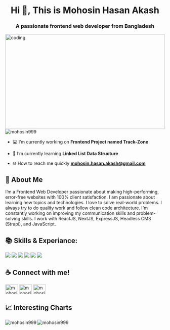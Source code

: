 <h1 align="center">Hi 👋, This is Mohosin Hasan Akash</h1>
<h3 align="center">A passionate frontend web developer from Bangladesh</h3>
<img align="left" alt="coding" width="100%" height="300" src="https://scontent.fdac24-5.fna.fbcdn.net/v/t39.30808-6/440377542_1863261414087790_5727349811009535077_n.png?_nc_cat=100&ccb=1-7&_nc_sid=cc71e4&_nc_eui2=AeHsTYjcMop023c9sAKLj204sFDNMxFoXpmwUM0zEWhemTTw90FR11xoxIB0Xnb6cIZE7hbLKdKfqLW9sVQw5BRM&_nc_ohc=THu8AkN9Le0Q7kNvgFYMlQ9&_nc_ht=scontent.fdac24-5.fna&oh=00_AYChCXW_JVZB2rKDxm2fU_Msrjt3sz-c6COB5qP3lY6yZQ&oe=66957093" >
<!-- <img align="right" alt="coding" width="400" height="300" src="https://raw.githubusercontent.com/hasibul-hasan-shuvo/hasibul-hasan-shuvo/main/images/coding-boy.gif" > -->


<p align="left"> <img src="https://komarev.com/ghpvc/?username=mohosin999&label=Profile%20views&color=0e75b6&style=flat" alt="mohosin999" /> </p>

- 💻 I’m currently working on **Frontend Project named Track-Zone**

- 📖 I’m currently learning **Linked List Data Structure**

- 🌐 How to reach me quickly **mohosin.hasan.akash@gmail.com**


## 🚀 About Me
I’m a Frontend Web Developer passionate about making high-performing, error-free websites with 100% client satisfaction. I am passionate about learning new topics and technologies. I love to solve real-world problems. I always try to do quality work and follow clean code architecture. I'm constantly working on improving my communication skills and problem-solving skills. I work with ReactJS, NextJS, ExpressJS, Headless CMS (Strapi), and JavaScript.


## 📚 Skills & Experiance: 
<div align="left">
  <img src="https://img.shields.io/badge/-JavaScript-gold?style=for-the-badge&logo=javascript&logoColor=white&labelColor=black">
  <img src="https://img.shields.io/badge/-React.js-darkcyan?style=for-the-badge&logo=React&logoColor=white&labelColor=black">
  <img src="https://img.shields.io/badge/-Next.js-darkcyan?style=for-the-badge&logo=Next.js&logoColor=white&labelColor=black">
  <img src="https://img.shields.io/badge/-Redux-darkviolet?style=for-the-badge&logo=redux&logoColor=white&labelColor=black">
  <img src="https://img.shields.io/badge/-Express.js-darkgreen?style=for-the-badge&logo=Node.js&logoColor=white&labelColor=black">
  <img src="https://img.shields.io/badge/-Strapi-darkgreen?style=for-the-badge&logo=strapi&logoColor=white&labelColor=black">
</div>


## ☕ Connect with me!
<p align="left">
  <a href="https://www.facebook.com/mohosinh99" target="blank"><img align="center" src="https://raw.githubusercontent.com/rahuldkjain/github-profile-readme-generator/master/src/images/icons/Social/facebook.svg" alt="mohosinh99" height="30" width="40" /></a>
  <a href="https://www.linkedin.com/in/mohosinh99/" target="blank"><img align="center" src="https://upload.wikimedia.org/wikipedia/commons/c/ca/LinkedIn_logo_initials.png" alt="mohosinh99" height="30" width="40" /></a>
  <a href="https://twitter.com/mohosinh99" target="blank"><img align="center" src="https://raw.githubusercontent.com/rahuldkjain/github-profile-readme-generator/master/src/images/icons/Social/twitter.svg" alt="mohosinh99" height="30" width="40" /></a>
</p>


## 📈 Interesting Charts
  <p><img align="left" src="https://github-readme-stats.vercel.app/api/top-langs?username=mohosin999&show_icons=true&locale=en&layout=compact" alt="mohosin999" /></p>
  <!-- <p>&nbsp;<img align="center" src="https://github-readme-stats.vercel.app/api?username=mohosin999&show_icons=true&locale=en" alt="mohosin999" /></p> -->
  <p><img align="center" src="https://github-readme-streak-stats.herokuapp.com/?user=mohosin999&" alt="mohosin999" /></p>


